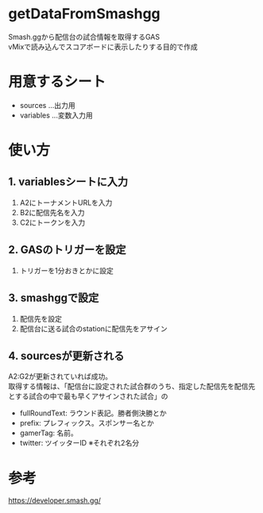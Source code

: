 # getDataFromSmashgg
Smash.ggから配信台の試合情報を取得するGAS  
vMixで読み込んでスコアボードに表示したりする目的で作成  

# 用意するシート
- sources ...出力用
- variables ...変数入力用

# 使い方
## 1. variablesシートに入力
1. A2にトーナメントURLを入力
2. B2に配信先名を入力
3. C2にトークンを入力

## 2. GASのトリガーを設定
1. トリガーを1分おきとかに設定

## 3. smashggで設定
1. 配信先を設定
2. 配信台に送る試合のstationに配信先をアサイン

## 4. sourcesが更新される
A2:G2が更新されていれば成功。  
取得する情報は、「配信台に設定された試合群のうち、指定した配信先を配信先とする試合の中で最も早くアサインされた試合」の
- fullRoundText: ラウンド表記。勝者側決勝とか
- prefix: プレフィックス。スポンサー名とか
- gamerTag: 名前。
- twitter: ツイッターID
※それぞれ2名分

# 参考
https://developer.smash.gg/
